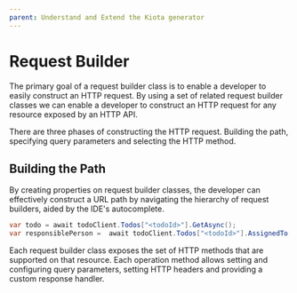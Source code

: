 ```yaml
---
parent: Understand and Extend the Kiota generator
---
```


# Request Builder

The primary goal of a request builder class is to enable a developer to easily construct an HTTP request. By using a set of related request builder classes we can enable a developer to construct an HTTP request for any resource exposed by an HTTP API.

There are three phases of constructing the HTTP request. Building the path, specifying query parameters and selecting the HTTP method.

## Building the Path

By creating properties on request builder classes, the developer can effectively construct a URL path by navigating the hierarchy of request builders, aided by the IDE's autocomplete.

```csharp
var todo = await todoClient.Todos["<todoId>"].GetAsync();
var responsiblePerson =  await todoClient.Todos["<todoId>"].AssignedTo.GetAsync();
```

Each request builder class exposes the set of HTTP methods that are supported on that resource. Each operation method allows setting and configuring query parameters, setting HTTP headers and providing a custom response handler.
